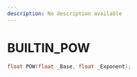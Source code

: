 ```yaml
---
description: No description available 
---
```


# BUILTIN\_POW

```cpp
float POW(float _Base, float _Exponent);
```